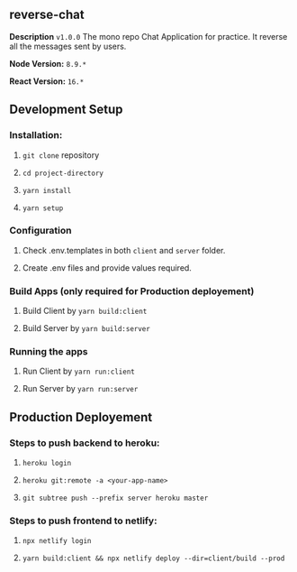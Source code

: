 ## reverse-chat

**Description** `v1.0.0` The mono repo Chat Application for practice. It reverse all the messages sent by users.

**Node Version:** `8.9.*`

**React Version:** `16.*`


## Development Setup

### Installation:

1. `git clone` repository

2. `cd project-directory`

3. `yarn install`

4. `yarn setup`

### Configuration

1. Check .env.templates in both `client` and `server` folder.

2. Create .env files and provide values required.

### Build Apps (only required for Production deployement)

1. Build Client by `yarn build:client`

2. Build Server by `yarn build:server`

### Running the apps

1. Run Client by `yarn run:client`

2. Run Server by `yarn run:server`

## Production Deployement

### Steps to push backend to heroku:

1. `heroku login`

2. `heroku git:remote -a <your-app-name>`

3. `git subtree push --prefix server heroku master`

### Steps to push frontend to netlify:

1. `npx netlify login`

2. `yarn build:client && npx netlify deploy --dir=client/build --prod`

